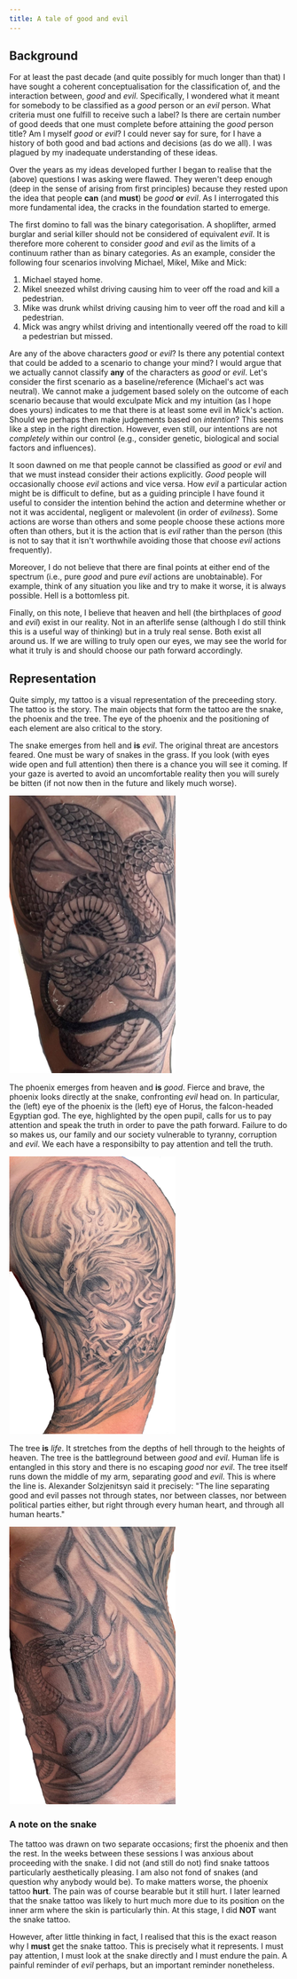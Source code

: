 ```yaml
---
title: A tale of good and evil
---
```


## Background

For at least the past decade (and quite possibly for much longer than that) I have sought a coherent conceptualisation for the classification of, and the interaction between, *good* and *evil*. Specifically, I wondered what it meant for somebody to be classified as a *good* person or an *evil* person. What criteria must one fulfill to receive such a label? Is there are certain number of good deeds that one must complete before attaining the *good* person title? Am I myself *good* or *evil*? I could never say for sure, for I have a history of both good and bad actions and decisions (as do we all). I was plagued by my inadequate understanding of these ideas.

Over the years as my ideas developed further I began to realise that the (above) questions I was asking were flawed. They weren't deep enough (deep in the sense of arising from first principles) because they rested upon the idea that people **can** (and **must**) be *good* **or** *evil*. As I interrogated this more fundamental idea, the cracks in the foundation started to emerge. 

The first domino to fall was the binary categorisation. A shoplifter, armed burglar and serial killer should not be considered of equivalent *evil*. It is therefore more coherent to consider *good* and *evil* as the limits of a continuum rather than as binary categories. As an example, consider the following four scenarios involving Michael, Mikel, Mike and Mick:

1) Michael stayed home.
2) Mikel sneezed whilst driving causing him to veer off the road and kill a pedestrian.
3) Mike was drunk whilst driving causing him to veer off the road and kill a pedestrian.
4) Mick was angry whilst driving and intentionally veered off the road to kill a pedestrian but missed.

Are any of the above characters *good* or *evil*? Is there any potential context that could be added to a scenario to change your mind? I would argue that we actually cannot classify **any** of the characters as *good* or *evil*. Let's consider the first scenario as a baseline/reference (Michael's act was neutral). We cannot make a judgement based solely on the outcome of each scenario because that would exculpate Mick and my intuition (as I hope does yours) indicates to me that there is at least some evil in Mick's action. Should we perhaps then make judgements based on *intention*? This seems like a step in the right direction. However, even still, our intentions are not *completely* within our control (e.g., consider genetic, biological and social factors and influences). 

It soon dawned on me that people cannot be classified as *good* or *evil* and that we must instead consider their actions explicitly. *Good* people will occasionally choose *evil* actions and vice versa. How *evil* a particular action might be is difficult to define, but as a guiding principle I have found it useful to consider the intention behind the action and determine whether or not it was accidental, negligent or malevolent (in order of *evilness*). Some actions are worse than others and some people choose these actions more often than others, but it is the action that is *evil* rather than the person (this is not to say that it isn't worthwhile avoiding those that choose *evil* actions frequently).

Moreover, I do not believe that there are final points at either end of the spectrum (i.e., pure *good* and pure *evil* actions are unobtainable). For example, think of any situation you like and try to make it worse, it is always possible. Hell is a bottomless pit.

Finally, on this note, I believe that heaven and hell (the birthplaces of *good* and *evil*) exist in our reality. Not in an afterlife sense (although I do still think this is a useful way of thinking) but in a truly real sense. Both exist all around us. If we are willing to truly open our eyes, we may see the world for what it truly is and should choose our path forward accordingly.

## Representation

Quite simply, my tattoo is a visual representation of the preceeding story. The tattoo is the story. The main objects that form the tattoo are the snake, the phoenix and the tree. The eye of the phoenix and the positioning of each element are also critical to the story.

The snake emerges from hell and **is** *evil*. The original threat are ancestors feared. One must be wary of snakes in the grass. If you look (with eyes wide open and full attention) then there is a chance you will see it coming. If your gaze is averted to avoid an uncomfortable reality then you will surely be bitten (if not now then in the future and likely much worse). 

<img src="/assets/snake.jpg" width="300px" height="500px"/>

The phoenix emerges from heaven and **is** *good*. Fierce and brave, the phoenix looks directly at the snake, confronting *evil* head on. In particular, the (left) eye of the phoenix is the (left) eye of Horus, the falcon-headed Egyptian god. The eye, highlighted by the open pupil, calls for us to pay attention and speak the truth in order to pave the path forward. Failure to do so makes us, our family and our society vulnerable to tyranny, corruption and *evil*. We each have a responsibilty to pay attention and tell the truth.

<img src="/assets/phoenix.jpg" width="300px" height="500px"/>

The tree **is** *life*. It stretches from the depths of hell through to the heights of heaven. The tree is the battleground between *good* and *evil*. Human life is entangled in this story and there is no escaping *good* nor *evil*. The tree itself runs down the middle of my arm, separating *good* and *evil*. This is where the line is. Alexander Solzjenitsyn said it precisely: "The line separating good and evil passes not through states, nor between classes, nor between political parties either, but right through every human heart, and through all human hearts."

<img src="/assets/tree.jpg" width="300px" height="500px"/>

### A note on the snake

The tattoo was drawn on two separate occasions; first the phoenix and then the rest. In the weeks between these sessions I was anxious about proceeding with the snake. I did not (and still do not) find snake tattoos particularly aesthetically pleasing. I am also not fond of snakes (and question why anybody would be). To make matters worse, the phoenix tattoo **hurt**. The pain was of course bearable but it still hurt. I later learned that the snake tattoo was likely to hurt much more due to its position on the inner arm where the skin is particularly thin. At this stage, I did **NOT** want the snake tattoo.

However, after little thinking in fact, I realised that this is the exact reason why I **must** get the snake tattoo. This is precisely what it represents. I must pay attention, I must look at the snake directly and I must endure the pain. A painful reminder of *evil* perhaps, but an important reminder nonetheless.




